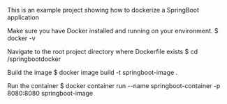 This is an example project showing how to dockerize a SpringBoot application

Make sure you have Docker installed and running on your environment.
   $ docker -v

Navigate to the root project directory where Dockerfile exists
   $ cd /springbootdocker

Build the image
   $ docker image build -t springboot-image .

Run the container
   $ docker container run --name springboot-container -p 8080:8080 springboot-image

